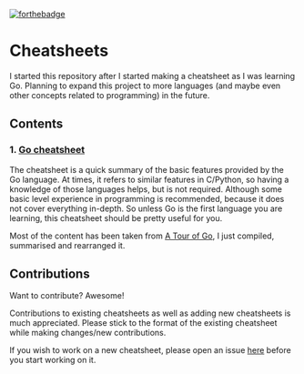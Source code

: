 [![forthebadge](https://forthebadge.com/images/badges/made-with-markdown.svg)](https://forthebadge.com)

# Cheatsheets

I started this repository after I started making a cheatsheet as I was learning Go. Planning to expand this project to more languages (and maybe even other concepts related to programming) in the future.

## Contents

### 1. [Go cheatsheet](./golang.md)

The cheatsheet is a quick summary of the basic features provided by the Go language. At times, it refers to similar features in C/Python, so having a knowledge of those languages helps, but is not required. Although some basic level experience in programming is recommended, because it does not cover everything in-depth. So unless Go is the first language you are learning, this cheatsheet should be pretty useful for you.

Most of the content has been taken from [A Tour of Go](https://tour.golang.org/), I just compiled, summarised and rearranged it.

## Contributions

Want to contribute? Awesome!

Contributions to existing cheatsheets as well as adding new cheatsheets is much appreciated. Please stick to the format of the existing cheatsheet while making changes/new contributions.

If you wish to work on a new cheatsheet, please open an issue [here](https://github.com/codelixir/cheatsheets/issues/new) before you start working on it.
